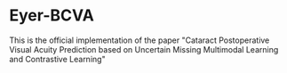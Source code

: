 # Eyer-BCVA
This is the official implementation of the paper "Cataract Postoperative Visual Acuity Prediction based on Uncertain Missing Multimodal Learning and Contrastive Learning"
